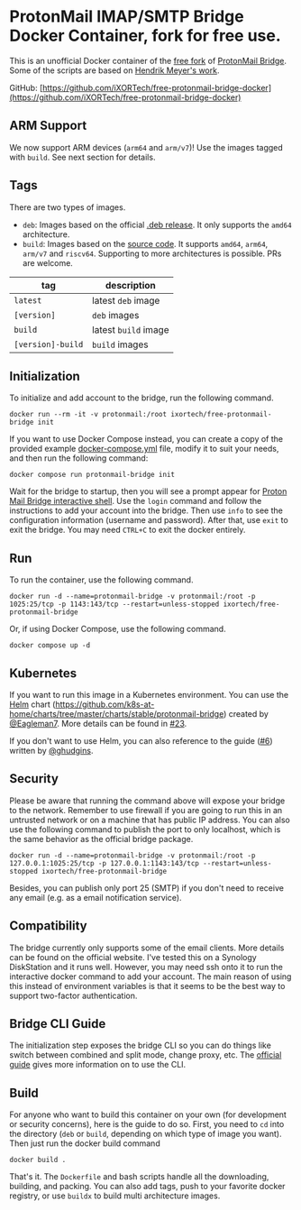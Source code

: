 # ProtonMail IMAP/SMTP Bridge Docker Container, fork for free use.

This is an unofficial Docker container of the [free fork](https://github.com/mnixry/proton-bridge) of [ProtonMail Bridge](https://protonmail.com/bridge/). Some of the scripts are based on [Hendrik Meyer's work](https://gitlab.com/T4cC0re/protonmail-bridge-docker).

<!-- Docker Hub: [https://hub.docker.com/r/shenxn/protonmail-bridge](https://hub.docker.com/r/shenxn/protonmail-bridge) -->

GitHub: [https://github.com/iXORTech/free-protonmail-bridge-docker](https://github.com/iXORTech/free-protonmail-bridge-docker)

## ARM Support

We now support ARM devices (`arm64` and `arm/v7`)! Use the images tagged with `build`. See next section for details.

## Tags

There are two types of images.
 - `deb`: Images based on the official [.deb release](https://protonmail.com/bridge/install). It only supports the `amd64` architecture.
 - `build`: Images based on the [source code](https://github.com/ProtonMail/proton-bridge). It supports `amd64`, `arm64`, `arm/v7` and `riscv64`. Supporting to more architectures is possible. PRs are welcome.

tag | description
 -- | --
`latest` | latest `deb` image
`[version]` | `deb` images
`build` | latest `build` image
`[version]-build` | `build` images

## Initialization

To initialize and add account to the bridge, run the following command.

```
docker run --rm -it -v protonmail:/root ixortech/free-protonmail-bridge init
```

If you want to use Docker Compose instead, you can create a copy of the provided example [docker-compose.yml](docker-compose.yml) file, modify it to suit your needs, and then run the following command:

```
docker compose run protonmail-bridge init
```

Wait for the bridge to startup, then you will see a prompt appear for [Proton Mail Bridge interactive shell](https://proton.me/support/bridge-cli-guide). Use the `login` command and follow the instructions to add your account into the bridge. Then use `info` to see the configuration information (username and password). After that, use `exit` to exit the bridge. You may need `CTRL+C` to exit the docker entirely.

## Run

To run the container, use the following command.

```
docker run -d --name=protonmail-bridge -v protonmail:/root -p 1025:25/tcp -p 1143:143/tcp --restart=unless-stopped ixortech/free-protonmail-bridge
```

Or, if using Docker Compose, use the following command.

```
docker compose up -d
```

## Kubernetes

If you want to run this image in a Kubernetes environment. You can use the [Helm](https://helm.sh/) chart (https://github.com/k8s-at-home/charts/tree/master/charts/stable/protonmail-bridge) created by [@Eagleman7](https://github.com/Eagleman7). More details can be found in [#23](https://github.com/shenxn/protonmail-bridge-docker/issues/23).

If you don't want to use Helm, you can also reference to the guide ([#6](https://github.com/shenxn/protonmail-bridge-docker/issues/6)) written by [@ghudgins](https://github.com/ghudgins).

## Security

Please be aware that running the command above will expose your bridge to the network. Remember to use firewall if you are going to run this in an untrusted network or on a machine that has public IP address. You can also use the following command to publish the port to only localhost, which is the same behavior as the official bridge package.

```
docker run -d --name=protonmail-bridge -v protonmail:/root -p 127.0.0.1:1025:25/tcp -p 127.0.0.1:1143:143/tcp --restart=unless-stopped ixortech/free-protonmail-bridge
```

Besides, you can publish only port 25 (SMTP) if you don't need to receive any email (e.g. as a email notification service).

## Compatibility

The bridge currently only supports some of the email clients. More details can be found on the official website. I've tested this on a Synology DiskStation and it runs well. However, you may need ssh onto it to run the interactive docker command to add your account. The main reason of using this instead of environment variables is that it seems to be the best way to support two-factor authentication.

## Bridge CLI Guide

The initialization step exposes the bridge CLI so you can do things like switch between combined and split mode, change proxy, etc. The [official guide](https://protonmail.com/support/knowledge-base/bridge-cli-guide/) gives more information on to use the CLI.

## Build

For anyone who want to build this container on your own (for development or security concerns), here is the guide to do so. First, you need to `cd` into the directory (`deb` or `build`, depending on which type of image you want). Then just run the docker build command
```
docker build .
```

That's it. The `Dockerfile` and bash scripts handle all the downloading, building, and packing. You can also add tags, push to your favorite docker registry, or use `buildx` to build multi architecture images.
